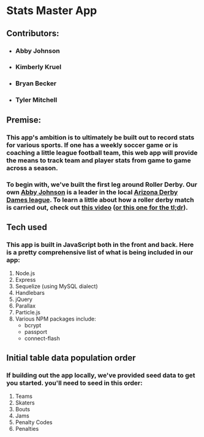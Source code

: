 # Stats Master App
## Contributors:
- ### Abby Johnson
- ### Kimberly Kruel
- ### Bryan Becker
- ### Tyler Mitchell

## Premise:
### This app's ambition is to ultimately be built out to record stats for various sports.  If one has a weekly soccer game or is coaching a little league football team, this web app will provide the means to track team and player stats from game to game across a season. 

### To begin with, we've built the first leg around Roller Derby.  Our own [Abby Johnson](http://www.arizonaderbydames.com/abby-arsenic) is a leader in the local [Arizona Derby Dames league](http://www.arizonaderbydames.com/).  To learn a little about how a roller derby match is carried out, check out [this video](https://www.youtube.com/watch?v=OTpo6M5iynI) ([or this one for the tl;dr](https://www.youtube.com/watch?v=lg6nlCnD-GE)).

## Tech used
### This app is built in JavaScript both in the front and back.  Here is a pretty comprehensive list of what is being included in our app:
1. Node.js
2. Express
3. Sequelize (using MySQL dialect)
4. Handlebars
5. jQuery
6. Parallax
7. Particle.js
8. Various NPM packages include: 
	- bcrypt
	- passport
	- connect-flash

## Initial table data population order
### If building out the app locally, we've provided seed data to get you started.  you'll need to seed in this order: 
1. Teams
2. Skaters
3. Bouts
4. Jams
5. Penalty Codes
6. Penalties